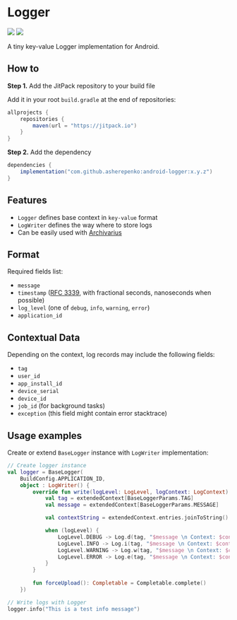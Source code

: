 # Logger

[![](https://jitci.com/gh/asherepenko/android-logger/svg)](https://jitci.com/gh/asherepenko/android-logger)
[![](https://jitpack.io/v/asherepenko/android-logger.svg)](https://jitpack.io/#asherepenko/android-logger) 

A tiny key-value Logger implementation for Android.

## How to

**Step 1.** Add the JitPack repository to your build file

Add it in your root `build.gradle` at the end of repositories:

```groovy
allprojects {
    repositories {
        maven(url = "https://jitpack.io")
    }
}
```

**Step 2.** Add the dependency

```groovy
dependencies {
    implementation("com.github.asherepenko:android-logger:x.y.z")
}
```

## Features

- `Logger` defines base context in `key-value` format
- `LogWriter` defines the way where to store logs
- Can be easily used with [Archivarius](https://github.com/asherepenko/android-archivarius)

## Format

Required fields list:
- `message`
- `timestamp` ([RFC 3339](https://tools.ietf.org/html/rfc3339), with fractional seconds, nanoseconds when possible)
- `log_level` (one of `debug`, `info`, `warning`, `error`)
- `application_id`

## Contextual Data

Depending on the context, log records may include the following fields:
- `tag`
- `user_id`
- `app_install_id`
- `device_serial`
- `device_id`
- `job_id` (for background tasks)
- `exception` (this field might contain error stacktrace)

## Usage examples

Create or extend `BaseLogger` instance with `LogWriter` implementation:

```kotlin
// Create logger instance
val logger = BaseLogger(
    BuildConfig.APPLICATION_ID,
    object : LogWriter() {
        override fun write(logLevel: LogLevel, logContext: LogContext) {
            val tag = extendedContext[BaseLoggerParams.TAG]
            val message = extendedContext[BaseLoggerParams.MESSAGE]

            val contextString = extendedContext.entries.joinToString()

            when (logLevel) {
                LogLevel.DEBUG -> Log.d(tag, "$message \n Context: $contextString")
                LogLevel.INFO -> Log.i(tag, "$message \n Context: $contextString")
                LogLevel.WARNING -> Log.w(tag, "$message \n Context: $contextString")
                LogLevel.ERROR -> Log.e(tag, "$message \n Context: $contextString")
            }
        }
        
        fun forceUpload(): Completable = Completable.complete()
    })

// Write logs with Logger
logger.info("This is a test info message")
```
